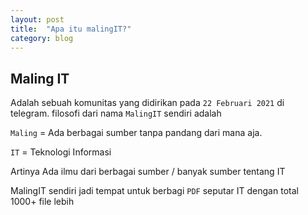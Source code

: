 ```yaml
---
layout: post
title:  "Apa itu malingIT?"
category: blog
---
```


## Maling IT
Adalah sebuah komunitas yang didirikan pada `22 Februari 2021` di telegram.
filosofi dari nama `MalingIT` sendiri adalah

`Maling` = Ada berbagai sumber tanpa pandang dari  mana aja.

`IT` = Teknologi Informasi 

Artinya Ada ilmu dari berbagai sumber / banyak sumber tentang IT

MalingIT sendiri jadi tempat untuk  berbagi `PDF` seputar IT dengan total 1000+ file lebih